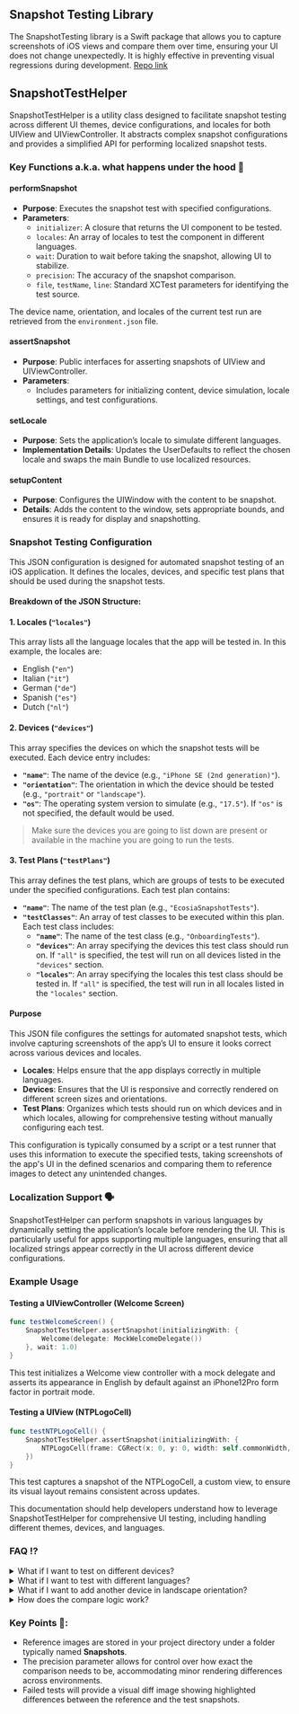 ## Snapshot Testing Library

The SnapshotTesting library is a Swift package that allows you to capture screenshots of iOS views and compare them over time, ensuring your UI does not change unexpectedly. It is highly effective in preventing visual regressions during development.
[Repo link](https://github.com/pointfreeco/swift-snapshot-testing?tab=readme-ov-file)

## SnapshotTestHelper

SnapshotTestHelper is a utility class designed to facilitate snapshot testing across different UI themes, device configurations, and locales for both UIView and UIViewController. It abstracts complex snapshot configurations and provides a simplified API for performing localized snapshot tests.

### Key Functions a.k.a. what happens under the hood 👀

#### performSnapshot

- **Purpose**: Executes the snapshot test with specified configurations.
- **Parameters**:
  - `initializer`: A closure that returns the UI component to be tested.
  - `locales`: An array of locales to test the component in different languages.
  - `wait`: Duration to wait before taking the snapshot, allowing UI to stabilize.
  - `precision`: The accuracy of the snapshot comparison.
  - `file`, `testName`, `line`: Standard XCTest parameters for identifying the test source.

The device name, orientation, and locales of the current test run are retrieved from the `environment.json` file.

#### assertSnapshot

- **Purpose**: Public interfaces for asserting snapshots of UIView and UIViewController.
- **Parameters**:
  - Includes parameters for initializing content, device simulation, locale settings, and test configurations.

#### setLocale

- **Purpose**: Sets the application’s locale to simulate different languages.
- **Implementation Details**: Updates the UserDefaults to reflect the chosen locale and swaps the main Bundle to use localized resources.

#### setupContent

- **Purpose**: Configures the UIWindow with the content to be snapshot.
- **Details**: Adds the content to the window, sets appropriate bounds, and ensures it is ready for display and snapshotting.

### Snapshot Testing Configuration

This JSON configuration is designed for automated snapshot testing of an iOS application. It defines the locales, devices, and specific test plans that should be used during the snapshot tests.

#### Breakdown of the JSON Structure:

#### 1. Locales (`"locales"`)
This array lists all the language locales that the app will be tested in. In this example, the locales are:
- English (`"en"`)
- Italian (`"it"`)
- German (`"de"`)
- Spanish (`"es"`)
- Dutch (`"nl"`)

#### 2. Devices (`"devices"`)
This array specifies the devices on which the snapshot tests will be executed. Each device entry includes:
- **`"name"`**: The name of the device (e.g., `"iPhone SE (2nd generation)"`).
- **`"orientation"`**: The orientation in which the device should be tested (e.g., `"portrait"` or `"landscape"`).
- **`"os"`**: The operating system version to simulate (e.g., `"17.5"`). If `"os"` is not specified, the default would be used.
> Make sure the devices you are going to list down are present or available in the machine you are going to run the tests.

#### 3. Test Plans (`"testPlans"`)
This array defines the test plans, which are groups of tests to be executed under the specified configurations. Each test plan contains:
- **`"name"`**: The name of the test plan (e.g., `"EcosiaSnapshotTests"`).
- **`"testClasses"`**: An array of test classes to be executed within this plan. Each test class includes:
  - **`"name"`**: The name of the test class (e.g., `"OnboardingTests"`).
  - **`"devices"`**: An array specifying the devices this test class should run on. If `"all"` is specified, the test will run on all devices listed in the `"devices"` section.
  - **`"locales"`**: An array specifying the locales this test class should be tested in. If `"all"` is specified, the test will run in all locales listed in the `"locales"` section.

#### Purpose

This JSON file configures the settings for automated snapshot tests, which involve capturing screenshots of the app’s UI to ensure it looks correct across various devices and locales.

- **Locales**: Helps ensure that the app displays correctly in multiple languages.
- **Devices**: Ensures that the UI is responsive and correctly rendered on different screen sizes and orientations.
- **Test Plans**: Organizes which tests should run on which devices and in which locales, allowing for comprehensive testing without manually configuring each test.

This configuration is typically consumed by a script or a test runner that uses this information to execute the specified tests, taking screenshots of the app's UI in the defined scenarios and comparing them to reference images to detect any unintended changes.

### Localization Support 🗣️

SnapshotTestHelper can perform snapshots in various languages by dynamically setting the application’s locale before rendering the UI. This is particularly useful for apps supporting multiple languages, ensuring that all localized strings appear correctly in the UI across different device configurations.

### Example Usage

#### Testing a UIViewController (Welcome Screen)

```swift
func testWelcomeScreen() {
    SnapshotTestHelper.assertSnapshot(initializingWith: {
        Welcome(delegate: MockWelcomeDelegate())
    }, wait: 1.0)
}
```

This test initializes a Welcome view controller with a mock delegate and asserts its appearance in English by default against an iPhone12Pro form factor in portrait mode.

#### Testing a UIView (NTPLogoCell)

```swift
func testNTPLogoCell() {
    SnapshotTestHelper.assertSnapshot(initializingWith: {
        NTPLogoCell(frame: CGRect(x: 0, y: 0, width: self.commonWidth, height: 100))
    })
}
```

This test captures a snapshot of the NTPLogoCell, a custom view, to ensure its visual layout remains consistent across updates.

This documentation should help developers understand how to leverage SnapshotTestHelper for comprehensive UI testing, including handling different themes, devices, and languages.

### FAQ ⁉️

<details>
<summary> What if I want to test on different devices? </summary>

To perform snapshot tests on different devices, you can specify the devices as part of the `snapshot_configuration.json`.
SnapshotTestHelper will take care of retrieving all the details and configure the test environment to simulate the screen size and resolution of the specified devices.

**Example:**
```json
{
  "locales": [
    "en",
    "it",
    "de",
    "es",
    "nl"
  ],
  "devices": [
    {
      "name": "iPhone SE (3rd generation)",
      "orientation": "portrait",
      "os": "17.5"
    },
    {
      "name": "iPhone 15 Pro",
      "orientation": "portrait",
      "os": "17.5",
      "isDefaultTestDevice": true
    },
    {
      "name": "iPhone 15 Pro Max",
      "orientation": "landscape"
    },
    {
      "name": "iPad Pro (12.9-inch) (6th generation)",
      "orientation": "portrait"
    }
  ],
  "testPlans": [
    {
      "name": "EcosiaSnapshotTests",
      "testClasses": [
        {
          "name": "OnboardingTests",
          "devices": ["all", "portrait"],
          "locales": ["all"]
        },
        {
          "name": "NTPComponentTests",
          "devices": ["iPhone 15 Pro"],
          "locales": ["all"]
        }
      ]
    }
  ]
}
```

This configuration executes the `OnboardingTests` class which is part of the `EcosiaSnapshotTests` on both an iPhone SE and iPad Pro in portrait mode for the English and Spanish languages.
</details>

<details>
<summary> What if I want to test with different languages? </summary>

To perform snapshot tests on different locales, you can specify the devices as part of the `snapshot_configuration.json`. All available locales are declared in the `locales` array.
SnapshotTestHelper will take care of retrieving all the details and configure the test environment to the specified languages.

```json
{
  "locales": [
    "en",
    "it",
    "de",
    "es",
    "nl"
  ],
  "devices": [
    {
      "name": "iPhone SE (3rd generation)",
      "orientation": "portrait",
      "os": "17.5"
    },
    {
      "name": "iPhone 15 Pro",
      "orientation": "portrait",
      "os": "17.5",
      "isDefaultTestDevice": true
    },
    {
      "name": "iPhone 15 Pro Max",
      "orientation": "landscape"
    },
    {
      "name": "iPad Pro (12.9-inch) (6th generation)",
      "orientation": "portrait"
    }
  ],
  "testPlans": [
    {
      "name": "EcosiaSnapshotTests",
      "testClasses": [
        {
          "name": "OnboardingTests",
          "devices": [
            "iPhone SE (2nd generation)", 
            "iPad Pro (12.9-inch) (4th generation)"
            ],
          "locales": [
            "en", 
            "it",
            "es"
            ]
        },
        {
          "name": "NTPComponentTests",
          "devices": ["iPhone 15 Pro"],
          "locales": ["all"]
        }
      ]
    }
  ]
}
```

This configuration executes the `OnboardingTests` class which is part of the `EcosiaSnapshotTests` on both an iPhone SE and iPad Pro in portrait mode for the English, Italian and Spanish languages.
</details>

<details>
<summary> What if I want to add another device in landscape orientation? </summary>

Here’s how you can add a device in landscape orientation:

In your DeviceType enum, ensure you have a landscape configuration set up for the device:

```swift
enum DeviceType: String, CaseIterable {
    case iPhone12Pro_Portrait
    case iPhone12Pro_Landscape // Define the landscape configuration

    var config: ViewImageConfig {
        switch self {
        case .iPhone12Pro_Portrait:
            return ViewImageConfig.iPhone12Pro(.portrait)
        case .iPhone12Pro_Landscape:
            return ViewImageConfig.iPhone12Pro(.landscape)
        }
    }

    static func from(deviceName: String, orientation: String) -> DeviceType {
        switch (deviceName, orientation) {
        case ("iPhone 12 Pro", "portrait"):
            return .iPhone12Pro_Portrait
        case ("iPhone 12 Pro", "landscape"):
            return .iPhone12Pro_Landscape
        default:
            fatalError("Device Name \(deviceName) and Orientation \(orientation) not found. Please add them correctly.")
        }
    }
}
```

Do not forget to also declare the new device in the `snapshot_configuration.json` as well 👇

```json
{
  "locales": [
    "en",
    "it",
    "de",
    "es",
    "nl"
  ],
  "devices": [
    {
      "name": "iPhone SE (2nd generation)",
      "orientation": "portrait",
      "os": "17.5"
    },
    {
      "name": "iPhone 12 Pro",
      "orientation": "landscape",
      "os": "17.5"
    }
    ...
  ],
  "testPlans": [
    {
      "name": "EcosiaSnapshotTests",
      "testClasses": [
        {
          "name": "OnboardingTests",
          "devices": ["all"],
          "locales": ["all"]
        }
        ...
      ]
    }
  ]
}
```
</details>

<details>
<summary> How does the compare logic work? </summary>

The SnapshotTesting library captures screenshots of your UI components and compares these images against reference images stored in your project. If a reference image does not exist, it is created on the first run, meaning the initial test will always “pass” by creating the needed baseline images.

On subsequent test runs, the newly captured snapshot is compared pixel by pixel against the reference image. If differences are detected beyond the specified precision threshold, the test fails, and the differences can be reviewed visually in Xcode. This helps identify unintended changes or regressions in the UI layout and appearance.

</details>

### Key Points 🎯:

- Reference images are stored in your project directory under a folder typically named __Snapshots__.
- The precision parameter allows for control over how exact the comparison needs to be, accommodating minor rendering differences across environments.
- Failed tests will provide a visual diff image showing highlighted differences between the reference and the test snapshots.